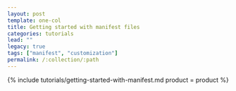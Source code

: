 ```yaml
---
layout: post
template: one-col
title: Getting started with manifest files
categories: tutorials
lead: ""
legacy: true
tags: ["manifest", "customization"]
permalink: /:collection/:path
---
```





{% include tutorials/getting-started-with-manifest.md product = product %}